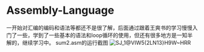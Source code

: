 # Assembly-Language
一开始对汇编的编码和语法等都还不是很了解，后面通过跟着王爽书的学习慢慢入门了一些，学到了一些基本的语法和loop循环的使用，但还有很多地方是一知半解的，继续学习中。
sum2.asm的运行截图
![SJ_1@VIW5(2LN13}H9W~HRR](https://user-images.githubusercontent.com/85387738/196085451-a2f8de62-4bf6-4cd6-a5a5-2cd7f434e4da.png)
